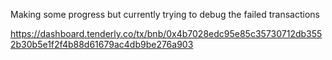 Making some progress but currently trying to debug the failed transactions

https://dashboard.tenderly.co/tx/bnb/0x4b7028edc95e85c35730712db3552b30b5e1f2f4b88d61679ac4db9be276a903
